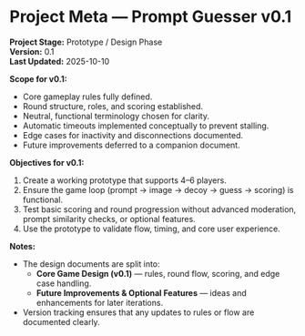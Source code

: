 # Project Meta — Prompt Guesser v0.1

**Project Stage:** Prototype / Design Phase  
**Version:** 0.1  
**Last Updated:** 2025-10-10  

**Scope for v0.1:**  
- Core gameplay rules fully defined.  
- Round structure, roles, and scoring established.  
- Neutral, functional terminology chosen for clarity.  
- Automatic timeouts implemented conceptually to prevent stalling.  
- Edge cases for inactivity and disconnections documented.  
- Future improvements deferred to a companion document.

**Objectives for v0.1:**  
1. Create a working prototype that supports 4–6 players.  
2. Ensure the game loop (prompt → image → decoy → guess → scoring) is functional.  
3. Test basic scoring and round progression without advanced moderation, prompt similarity checks, or optional features.  
4. Use the prototype to validate flow, timing, and core user experience.

**Notes:**  
- The design documents are split into:
  - **Core Game Design (v0.1)** — rules, round flow, scoring, and edge case handling.  
  - **Future Improvements & Optional Features** — ideas and enhancements for later iterations.  
- Version tracking ensures that any updates to rules or flow are documented clearly.

